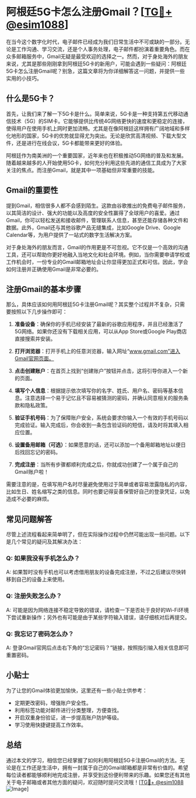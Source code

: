 # 阿根廷5G卡怎么注册Gmail？[[TG💪+ @esim1088](https://t.me/s/esim1088)]

在当今这个数字化时代，电子邮件已经成为我们日常生活中不可或缺的一部分。无论是工作沟通、学习交流，还是个人事务处理，电子邮件都扮演着重要角色。而在众多邮箱服务中，Gmail无疑是最受欢迎的选择之一。然而，对于身处海外的朋友来说，尤其是那些刚刚拿到阿根廷5G卡的新用户，可能会遇到一些疑问：阿根廷5G卡怎么注册Gmail呢？别急，这篇文章将为你详细解答这一问题，并提供一些实用的小技巧。

## 什么是5G卡？

首先，让我们来了解一下5G卡是什么。简单来说，5G卡是一种支持第五代移动通信技术（5G）的SIM卡。它能够提供比传统4G网络更快的速度和更稳定的连接，使得用户在使用手机上网时更加流畅。尤其是在像阿根廷这样拥有广阔地域和多样化地形的国家，5G卡的优势就显得尤为突出。无论是欣赏高清视频、下载大型文件，还是进行在线会议，5G卡都能带来更好的体验。

阿根廷作为南美洲的一个重要国家，近年来也在积极推动5G网络的普及和发展。随着越来越多的人开始使用5G卡，如何充分利用这些先进的通信工具成为了大家关注的焦点。而注册Gmail，就是其中一项基础但非常重要的技能。

## Gmail的重要性

提到Gmail，相信很多人都不会感到陌生。这款由谷歌推出的免费电子邮件服务，以其简洁的设计、强大的功能以及高度的安全性赢得了全球用户的喜爱。通过Gmail，你可以轻松发送和接收邮件，管理联系人信息，甚至还能存储各种文件和数据。此外，Gmail还与其他谷歌产品无缝集成，比如Google Drive、Google Calendar等，为用户提供了一站式的数字生活解决方案。

对于身处海外的朋友而言，Gmail的作用更是不可忽视。它不仅是一个高效的沟通工具，还可以帮助你更好地融入当地文化和社会环境。例如，当你需要申请学校或工作机会时，一份专业的Gmail邮箱地址会让你显得更加正式和可信。因此，学会如何注册并正确使用Gmail是非常必要的。

## 注册Gmail的基本步骤

那么，具体应该如何用阿根廷5G卡注册Gmail呢？其实整个过程并不复杂，只需要按照以下几步操作即可：

1. **准备设备**：确保你的手机已经安装了最新的谷歌应用程序，并且已经激活了5G网络。如果你还没有下载相关应用，可以从App Store或Google Play商店直接搜索并安装。

2. **打开浏览器**：打开手机上的任意浏览器，输入网址“www.gmail.com”进入Gmail官网页面。

3. **点击创建账户**：在首页上找到“创建账户”按钮并点击，这将引导你进入一个新的页面。

4. **填写个人信息**：根据提示依次填写你的名字、姓氏、用户名、密码等基本信息。注意选择一个易于记忆且不容易被猜测的密码，并确认同意相关的服务条款和隐私政策。

5. **验证手机号码**：为了保障账户安全，系统会要求你输入一个有效的手机号码以完成验证。输入完成后，你会收到一条包含验证码的短信，请及时将其填入相应位置。

6. **设置备用邮箱（可选）**：如果愿意的话，还可以添加一个备用邮箱地址以便日后找回忘记的密码。

7. **完成注册**：当所有步骤都顺利完成之后，你就成功创建了一个属于自己的Gmail账户啦！

需要注意的是，在填写用户名时尽量避免使用过于简单或者容易泄露隐私的内容，比如生日、姓名缩写之类的信息。同时也要记得妥善保管好自己的登录凭证，以免造成不必要的麻烦。

## 常见问题解答

尽管上述流程看起来简单明了，但在实际操作过程中仍然可能出现一些问题。以下是几个常见的疑问及其解决办法：

### Q: 如果我没有手机怎么办？
A: 如果暂时没有手机也可以考虑借用朋友的设备完成注册，不过之后建议尽快转移到自己的设备上来使用。

### Q: 注册失败怎么办？
A: 可能是因为网络连接不稳定导致的错误，请检查一下是否处于良好的Wi-Fi环境下尝试重新操作；另外也有可能是由于某些字符输入错误，请仔细核对后再提交。

### Q: 我忘记了密码怎么办？
A: 登录Gmail官网后点击右下角的“忘记密码？”链接，按照指引输入相关信息即可重置密码。

## 小贴士

为了让您的Gmail体验更加愉快，这里还有一些小贴士供参考：

- 定期更改密码，增强账户安全性。
- 利用标签功能对邮件进行分类整理，方便查找。
- 开启双重身份验证，进一步提高账户防护等级。
- 学习使用快捷键提高工作效率。

## 总结

通过本文的学习，相信您已经掌握了如何利用阿根廷5G卡注册Gmail的方法。无论是在工作还是生活中，拥有一封属于自己的Gmail邮箱都是非常有价值的。希望每位读者都能够顺利地完成注册，并享受到这份便利带来的乐趣。如果您还有其他关于电子邮箱或者其他方面的疑问，欢迎随时提问交流哦！[[TG💪+ @esim1088](https://t.me/s/esim1088) ![Image](https://i.postimg.cc/4NQfJmqS/Snipaste-2025-05-13-00-14-12.png)]